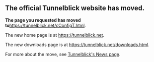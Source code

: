 ## The official Tunnelblick website has moved. ##

**The page you requested has moved to**<a href='https://tunnelblick.net/cConfigT.html'><a href='https://tunnelblick.net/cConfigT.html'>https://tunnelblick.net/cConfigT.html</a></a>.

The new home page is at <a href='https://tunnelblick.net'><a href='https://tunnelblick.net'>https://tunnelblick.net</a></a>.

The new downloads page is at <a href='https://tunnelblick.net/downloads.html'><a href='https://tunnelblick.net/downloads.html'>https://tunnelblick.net/downloads.html</a></a>.

For more about the move, see <a href='https://tunnelblick.net/cNews.html#2015-07-23'>Tunnelblick's News page</a>.
